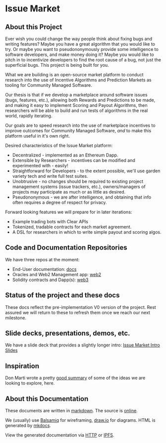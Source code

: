 # Issue Market

## About this Project

Ever wish you could change the way people think about fixing bugs and writing features?  Maybe you have a great algorithm that you would like to try.  Or maybe you want to pseudononymously provide some intelligence to software developers, and make money doing it?  Maybe you would like to pitch in to incentivize developers to find the root cause of a bug, not just the superficial bugs.  This project is being built for you.

What we are building is an open-source market platform to conduct research into the use of Incentive Algorithms and Prediction Markets as tooling for Community Managed Software.  

Our thesis is that if we develop a marketplace around software issues (bugs, features, etc.), allowing both Rewards and Predictions to be made, and making it easy to implement Scoring and Payout Algorithms, then researchers will be able to build and run tests of algorithms in the real world, rapidly iterating.  

Our goals are to speed research into the use of marketplace incentives to improve outcomes for Community Managed Software, *and* to make this platform useful in it's own right.

Desired characteristics of the Issue Market platform:

* Decentralized - implemented as an Ethereum Dapp.
* Extensible by Researchers - incentives can be modified and experimented with - easily!
* Straightforward for Developers - to the extent possible, we'll use garden variety tech and write full test suites.
* Unobtrusive - no changes should be required to existing project management systems (issue trackers, etc.), owners/managers of projects may participate as much or as little as desired.
* Pseudononymous - we are after intelligence, and obtaining that info often requires a degree of respect for privacy.

Forward looking features we will prepare for in later iterations:

* Example trading bots with Clear APIs
* Tokenized, tradable contracts for each market agreement.
* A DSL for researchers in which to write simple payout and scoring algos.

## Code and Documentation Repositories

We have three repos at the moment:

* End-User documentation: [docs][docs]
* Oracles and Web2 Management app: [web2][web2]
* Solidity contracts and Dapp(s): [web3][web3]

## Status of the project and these docs

These docs reflect the pre-implementation V0 version of the project.  Rest assured we will return to these to refresh them once we reach our next milestone.

## Slide decks, presentations, demos, etc.

We have a slide deck that provides a slightly longer intro: [Issue Market Intro Slides][deck] 

## Inspiration

Don Marti wrote a pretty [good summary][don] of some of the ideas we are looking to explore, here.

## About this Documentation

These documents are written in [markdown][md].  The source is [online][src]. 

We (usually) use [Balsamiq][bal] for wireframing, [draw.io][draw] for diagrams. HTML is generated by [mkdocs][mkd].  

View the generated documentation via [HTTP][http] or [IPFS](meta/ipfs).

[deck]: https://docs.google.com/presentation/d/19ykpjbNOn2W_DXdFCgUqVUjrLkNRIIkdLD3F1UW6J-k/edit#slide=id.p
[src]:  https://github.com/mvscorg/mozdm-design
[http]: https://mvscorg.github.io/mozdm-design
[draw]: https://draw.io
[md]:   http://daringfireball.net/projects/markdown/syntax
[bal]:  https://balsamiq.com/
[mkd]:  http://www.mkdocs.org/
[don]:  https://blog.zgp.org/transactions-from-a-future-software-market/
[docs]: https://github.com/mvscorg/mozdm-design
[web2]: https://github.com/mvscorg/mvscim
[web3]: https://github.com/mvscorg/xdmarket
